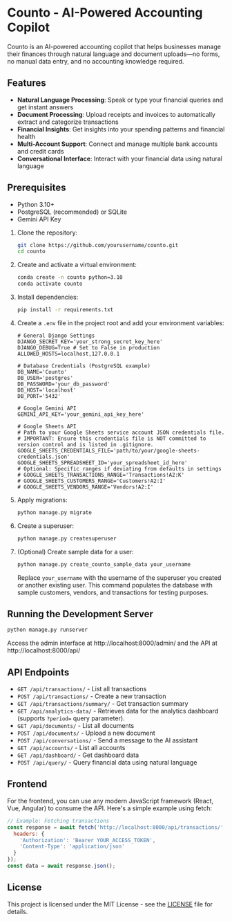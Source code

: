 # Counto - AI-Powered Accounting Copilot

Counto is an AI-powered accounting copilot that helps businesses manage their finances through natural language and document uploads—no forms, no manual data entry, and no accounting knowledge required.

## Features

- **Natural Language Processing**: Speak or type your financial queries and get instant answers
- **Document Processing**: Upload receipts and invoices to automatically extract and categorize transactions
- **Financial Insights**: Get insights into your spending patterns and financial health
- **Multi-Account Support**: Connect and manage multiple bank accounts and credit cards
- **Conversational Interface**: Interact with your financial data using natural language

## Prerequisites

- Python 3.10+
- PostgreSQL (recommended) or SQLite
- Gemini API Key

1. Clone the repository:
   ```bash
   git clone https://github.com/yourusername/counto.git
   cd counto
   ```

2. Create and activate a virtual environment:
   ```bash
   conda create -n counto python=3.10
   conda activate counto
   ```

3. Install dependencies:
   ```bash
   pip install -r requirements.txt
   ```

4. Create a `.env` file in the project root and add your environment variables:
   ```
   # General Django Settings
   DJANGO_SECRET_KEY='your_strong_secret_key_here'
   DJANGO_DEBUG=True # Set to False in production
   ALLOWED_HOSTS=localhost,127.0.0.1

   # Database Credentials (PostgreSQL example)
   DB_NAME='Counto'
   DB_USER='postgres'
   DB_PASSWORD='your_db_password'
   DB_HOST='localhost'
   DB_PORT='5432'

   # Google Gemini API
   GEMINI_API_KEY='your_gemini_api_key_here'

   # Google Sheets API
   # Path to your Google Sheets service account JSON credentials file.
   # IMPORTANT: Ensure this credentials file is NOT committed to version control and is listed in .gitignore.
   GOOGLE_SHEETS_CREDENTIALS_FILE='path/to/your/google-sheets-credentials.json'
   GOOGLE_SHEETS_SPREADSHEET_ID='your_spreadsheet_id_here'
   # Optional: Specific ranges if deviating from defaults in settings
   # GOOGLE_SHEETS_TRANSACTIONS_RANGE='Transactions!A2:K'
   # GOOGLE_SHEETS_CUSTOMERS_RANGE='Customers!A2:I'
   # GOOGLE_SHEETS_VENDORS_RANGE='Vendors!A2:I'
   ```

5. Apply migrations:
   ```bash
   python manage.py migrate
   ```

6. Create a superuser:
   ```bash
   python manage.py createsuperuser
   ```

7. (Optional) Create sample data for a user:
   ```bash
   python manage.py create_counto_sample_data your_username
   ```
   Replace `your_username` with the username of the superuser you created or another existing user. This command populates the database with sample customers, vendors, and transactions for testing purposes.

## Running the Development Server

```bash
python manage.py runserver
```

Access the admin interface at http://localhost:8000/admin/ and the API at http://localhost:8000/api/

## API Endpoints

- `GET /api/transactions/` - List all transactions
- `POST /api/transactions/` - Create a new transaction
- `GET /api/transactions/summary/` - Get transaction summary
- `GET /api/analytics-data/` - Retrieves data for the analytics dashboard (supports `?period=` query parameter).
- `GET /api/documents/` - List all documents
- `POST /api/documents/` - Upload a new document
- `POST /api/conversations/` - Send a message to the AI assistant
- `GET /api/accounts/` - List all accounts
- `GET /api/dashboard/` - Get dashboard data
- `POST /api/query/` - Query financial data using natural language

## Frontend

For the frontend, you can use any modern JavaScript framework (React, Vue, Angular) to consume the API. Here's a simple example using fetch:

```javascript
// Example: Fetching transactions
const response = await fetch('http://localhost:8000/api/transactions/', {
  headers: {
    'Authorization': 'Bearer YOUR_ACCESS_TOKEN',
    'Content-Type': 'application/json'
  }
});
const data = await response.json();
```

## License

This project is licensed under the MIT License - see the [LICENSE](LICENSE) file for details.
